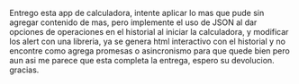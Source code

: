 Entrego esta app de calculadora, intente aplicar lo mas que pude sin agregar contenido de mas, pero implemente el uso de JSON al dar opciones de operaciones en el historial al iniciar la calculadora, y modificar los alert con una libreria, ya se genera html interactivo con 
el historial y no encontre como agrega promesas o asincronismo para que quede bien pero aun asi me parece que esta completa la entrega, espero su devolucion. gracias.

